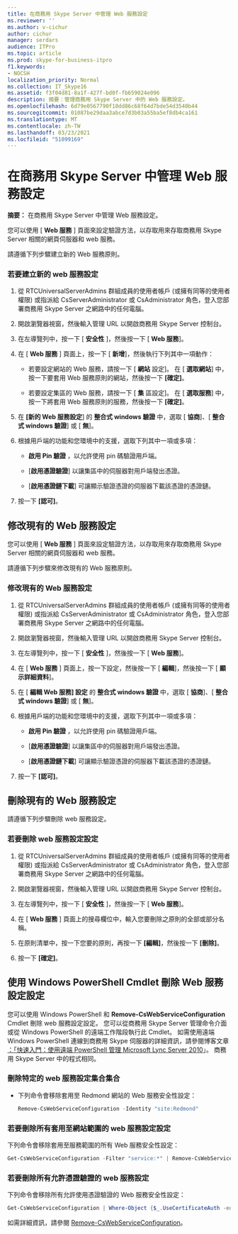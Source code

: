 ```yaml
---
title: 在商務用 Skype Server 中管理 Web 服務設定
ms.reviewer: ''
ms.author: v-cichur
author: cichur
manager: serdars
audience: ITPro
ms.topic: article
ms.prod: skype-for-business-itpro
f1.keywords:
- NOCSH
localization_priority: Normal
ms.collection: IT_Skype16
ms.assetid: f3f04d81-8a1f-427f-bd0f-fb659024e096
description: 摘要：管理商務用 Skype Server 中的 Web 服務設定。
ms.openlocfilehash: 6d79e0567790f10dd86c68f64d7bde54d3540b44
ms.sourcegitcommit: 01087be29daa3abce7d3b03a55ba5ef8db4ca161
ms.translationtype: MT
ms.contentlocale: zh-TW
ms.lasthandoff: 03/23/2021
ms.locfileid: "51099169"
---
```

# <a name="manage-web-service-configuration-settings-in-skype-for-business-server"></a>在商務用 Skype Server 中管理 Web 服務設定
 
**摘要：** 在商務用 Skype Server 中管理 Web 服務設定。
  
您可以使用 [ **Web 服務** ] 頁面來設定驗證方法，以存取用來存取商務用 Skype Server 相關的網頁伺服器和 web 服務。
  
請遵循下列步驟建立新的 Web 服務原則。
  
### <a name="to-create-new-web-service-configuration-settings"></a>若要建立新的 web 服務設定

1.  從 RTCUniversalServerAdmins 群組成員的使用者帳戶 (或擁有同等的使用者權限) 或指派給 CsServerAdministrator 或 CsAdministrator 角色，登入您部署商務用 Skype Server 之網路中的任何電腦。
    
2. 開啟瀏覽器視窗，然後輸入管理 URL 以開啟商務用 Skype Server 控制台。  
    
3. 在左導覽列中，按一下 [ **安全性** ]，然後按一下 [ **Web 服務**]。
    
4. 在 [ **Web 服務** ] 頁面上，按一下 [ **新增**]，然後執行下列其中一項動作：
    
   - 若要設定網站的 Web 服務，請按一下 [ **網站** 設定]。 在 [ **選取網站**] 中，按一下要套用 Web 服務原則的網站，然後按一下 **[確定]**。
    
   - 若要設定集區的 Web 服務，請按一下 [ **集** 區設定]。 在 [ **選取服務**] 中，按一下將套用 Web 服務原則的服務，然後按一下 **[確定]**。 
    
5. 在 **[新的 Web 服務設定**] 的 **整合式 windows 驗證** 中，選取 [ **協商**]、[ **整合式 windows 驗證**] 或 [ **無**]。
    
6. 根據用戶端的功能和您環境中的支援，選取下列其中一項或多項：
    
   - **啟用 Pin 驗證** ，以允許使用 pin 碼驗證用戶端。
    
   - [**啟用憑證驗證**] 以讓集區中的伺服器對用戶端發出憑證。
    
   - [**啟用憑證鏈下載**] 可讓顯示驗證憑證的伺服器下載該憑證的憑證鏈。
    
7. 按一下 **[認可]**。
    
## <a name="modify-existing-web-service-configuration-settings"></a>修改現有的 Web 服務設定

您可以使用 [ **Web 服務** ] 頁面來設定驗證方法，以存取用來存取商務用 Skype Server 相關的網頁伺服器和 web 服務。
  
請遵循下列步驟來修改現有的 Web 服務原則。
  
### <a name="to-modify-existing-web-service-configuration-settings"></a>修改現有的 Web 服務設定

1.  從 RTCUniversalServerAdmins 群組成員的使用者帳戶 (或擁有同等的使用者權限) 或指派給 CsServerAdministrator 或 CsAdministrator 角色，登入您部署商務用 Skype Server 之網路中的任何電腦。
    
2. 開啟瀏覽器視窗，然後輸入管理 URL 以開啟商務用 Skype Server 控制台。  
    
3. 在左導覽列中，按一下 [ **安全性** ]，然後按一下 [ **Web 服務**]。
    
4. 在 [ **Web 服務** ] 頁面上，按一下設定，然後按一下 [ **編輯**]，然後按一下 [ **顯示詳細資料**]。
    
5. 在 [ **編輯 Web 服務] 設定** 的 **整合式 windows 驗證** 中，選取 [ **協商**]、[ **整合式 windows 驗證**] 或 [ **無**]。
    
6. 根據用戶端的功能和您環境中的支援，選取下列其中一項或多項：
    
   - **啟用 Pin 驗證** ，以允許使用 pin 碼驗證用戶端。
    
   - [**啟用憑證驗證**] 以讓集區中的伺服器對用戶端發出憑證。
    
   - [**啟用憑證鏈下載**] 可讓顯示驗證憑證的伺服器下載該憑證的憑證鏈。
    
7. 按一下 **[認可]**。
    
## <a name="delete-existing-web-service-configuration-settings"></a>刪除現有的 Web 服務設定

請遵循下列步驟刪除 web 服務設定。
  
### <a name="to-delete-web-service-configuration-settings"></a>若要刪除 web 服務設定設定

1.  從 RTCUniversalServerAdmins 群組成員的使用者帳戶 (或擁有同等的使用者權限) 或指派給 CsServerAdministrator 或 CsAdministrator 角色，登入您部署商務用 Skype Server 之網路中的任何電腦。
    
2. 開啟瀏覽器視窗，然後輸入管理 URL 以開啟商務用 Skype Server 控制台。  
    
3. 在左導覽列中，按一下 [ **安全性** ]，然後按一下 [ **Web 服務**]。
    
4. 在 [ **Web 服務** ] 頁面上的搜尋欄位中，輸入您要刪除之原則的全部或部分名稱。
    
5. 在原則清單中，按一下您要的原則，再按一下 **[編輯]**，然後按一下 **[刪除]**。
    
6. 按一下 **[確定]**。
    
## <a name="deleting-web-service-configuration-settings-by-using-windows-powershell-cmdlets"></a>使用 Windows PowerShell Cmdlet 刪除 Web 服務設定設定

您可以使用 Windows PowerShell 和 **Remove-CsWebServiceConfiguration** Cmdlet 刪除 web 服務設定設定。 您可以從商務用 Skype Server 管理命令介面或從 Windows PowerShell 的遠端工作階段執行此 Cmdlet。 如需使用遠端 Windows PowerShell 連線到商務用 Skype 伺服器的詳細資訊，請參閱博客文章 [：「快速入門：使用遠端 PowerShell 管理 Microsoft Lync Server 2010](https://go.microsoft.com/fwlink/p/?linkId=255876)」。 商務用 Skype Server 中的程式相同。
  
### <a name="to-delete-a-specific-collection-of-web-service-configuration-settings"></a>刪除特定的 web 服務設定集合集合

- 下列命令會移除套用至 Redmond 網站的 Web 服務安全性設定：
    
  ```PowerShell
  Remove-CsWebServiceConfiguration -Identity "site:Redmond"
  ```

### <a name="to-delete-all-of-the-web-service-configuration-settings-applied-to-the-site-scope"></a>若要刪除所有套用至網站範圍的 web 服務設定設定

下列命令會移除套用至服務範圍的所有 Web 服務安全性設定：
    
  ```PowerShell
  Get-CsWebServiceConfiguration -Filter "service:*" | Remove-CsWebServiceConfiguration
  ```

### <a name="to-delete-all-of-the-web-service-configuration-settings-that-allow-certificate-authentication"></a>若要刪除所有允許憑證驗證的 web 服務設定

下列命令會移除所有允許使用憑證驗證的 Web 服務安全性設定：
    
  ```PowerShell
  Get-CsWebServiceConfiguration | Where-Object {$_.UseCertificateAuth -eq $True} | Remove-CsWebServiceConfiguration
  ```

如需詳細資訊，請參閱 [Remove-CsWebServiceConfiguration](/powershell/module/skype/remove-cswebserviceconfiguration?view=skype-ps)。
